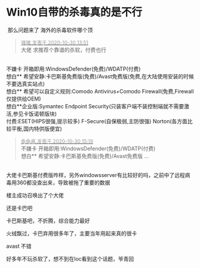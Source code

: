 # Win10自带的杀毒真的是不行


<img src="static/image/smiley/default/lol.gif" smilieid="12" border="0" alt="" /> 那么问题来了 海外的杀毒软件哪个顶

<div class="quote"><blockquote><font size="2"><a href="https://www.hostloc.com/forum.php?mod=redirect&amp;goto=findpost&amp;pid=9374936&amp;ptid=758664" target="_blank"><font color="#999999">骚猪 发表于 2020-10-30 13:51</font></a></font><br />
大佬 求推荐个靠谱的杀软，付费也行</blockquote></div><br />
不嫌卡 开箱即用:WindowsDefender(免费)/WDATP(付费)<br />
想白** 希望安静:卡巴斯基免费版(免费)/Avast免费版(免费,在大陆使用安装的时候不要选真实站点)<br />
想白** 希望可以自定义规则:Comodo Antivirus+Comodo Firewall(免费,Firewall仅提供给OEM)<br />
想白**企业版:Symantec Endpoint Security(只装客户端不装控制端就不需要激活,参见卡饭诺顿版块)<br />
付费:ESET(HIPS很强,提示较多) F-Secure(自保极弱,主防很强) Norton(各方面比较平衡,国内特供版便宜) 

<div class="quote"><blockquote><font size="2"><a href="https://www.hostloc.com/forum.php?mod=redirect&amp;goto=findpost&amp;pid=9375439&amp;ptid=758664" target="_blank"><font color="#999999">龟龟酱 发表于 2020-10-30 15:19</font></a></font><br />
不嫌卡 开箱即用:WindowsDefender(免费)/WDATP(付费)<br />
想白** 希望安静:卡巴斯基免费版(免费)/Avast免费版 ...</blockquote></div><br />
大佬卡巴斯基付费版咋样，另外windowsserver有比较好的吗，之前中了远程病毒用360都没查出来，导致被拖了重要的数据<br />


楼主成功召唤出了个大佬<img id="aimg_FM7wh" onclick="zoom(this, this.src, 0, 0, 0)" class="zoom" src="https://cdn.jsdelivr.net/gh/hishis/forum-master/public/images/patch.gif" onmouseover="img_onmouseoverfunc(this)" onload="thumbImg(this)" border="0" alt="" />

还是卡巴吧

卡巴斯基吧，不折腾，综合能力最好

火绒飘过，卡巴弃用很多年了，主要当年用起来真的很卡<img id="aimg_O6DWe" onclick="zoom(this, this.src, 0, 0, 0)" class="zoom" src="https://cdn.jsdelivr.net/gh/hishis/forum-master/public/images/patch.gif" onmouseover="img_onmouseoverfunc(this)" onload="thumbImg(this)" border="0" alt="" />

avast 不错

好多年不玩杀软了，想不到在loc看到这个话题，爷青回<img src="static/image/smiley/default/lol.gif" smilieid="12" border="0" alt="" />
